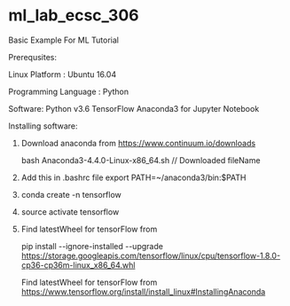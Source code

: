 # ml_lab_ecsc_306
Basic Example For ML Tutorial

Prerequsites:

Linux Platform : Ubuntu 16.04

Programming Language :
Python

Software:
Python v3.6
TensorFlow
Anaconda3 for Jupyter Notebook



Installing software:


1. Download anaconda from https://www.continuum.io/downloads

	bash Anaconda3-4.4.0-Linux-x86_64.sh  // Downloaded fileName

2. Add this in .bashrc file
	export PATH=~/anaconda3/bin:$PATH

3. conda create -n tensorflow

4. source activate tensorflow

5. Find latestWheel for tensorFlow from 

	pip install --ignore-installed --upgrade 
https://storage.googleapis.com/tensorflow/linux/cpu/tensorflow-1.8.0-cp36-cp36m-linux_x86_64.whl


	Find latestWheel for tensorFlow from 
	https://www.tensorflow.org/install/install_linux#InstallingAnaconda



